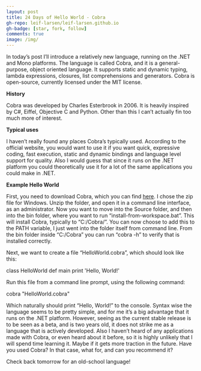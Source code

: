 ```yaml
---
layout: post
title: 24 Days of Hello World - Cobra
gh-repo: leif-larsen/leif-larsen.github.io
gh-badge: [star, fork, follow]
comments: true
image: /img/
---
```

    
    
In today’s post I’ll introduce a relatively new language, running on the .NET and Mono platforms. The language is called Cobra, and it is a general-purpose, object oriented language. It supports static and dynamic typing, lambda expressions, closures, list comprehensions and generators. Cobra is open-source, currently licensed under the MIT license.

**History**

Cobra was developed by Charles Esterbrook in 2006. It is heavily inspired by C#, Eiffel, Objective C and Python. Other than this I can’t actually fin too much more of interest.

**Typical uses**

I haven’t really found any places Cobra’s typically used. According to the official website, you would want to use it if you want quick, expressive coding, fast execution, static and dynamic bindings and language level support for quality. Also I would guess that since it runs on the .NET platform you could theoretically use it for a lot of the same applications you could make in .NET.

**Example Hello World**

First, you need to download Cobra, which you can find [here](http://cobra-language.com/downloads/). I chose the zip file for Windows. Unzip the folder, and open it in a command line interface, as an administrator. Now you want to move into the Source folder, and then into the bin folder, where you want to run “install-from-workspace.bat”. This will install Cobra, typically to “C:/Cobra/”. You can now choose to add this to the PATH variable, I just went into the folder itself from command line. From the bin folder inside “C:/Cobra” you can run “cobra -h” to verify that is installed correctly.

Next, we want to create a file “HelloWorld.cobra”, which should look like this:

 class HelloWorld def main print 'Hello, World!'

Run this file from a command line prompt, using the following command:

 cobra "HelloWorld.cobra"

Which naturally should print “Hello, World!” to the console. Syntax wise the language seems to be pretty simple, and for me it’s a big advantage that it runs on the .NET platform. However, seeing as the current stable release is to be seen as a beta, and is two years old, it does not strike me as a language that is actively developed. Also I haven’t heard of any applications made with Cobra, or even heard about it before, so it is highly unlikely that I will spend time learning it. Maybe if it gets more traction in the future. Have you used Cobra? In that case, what for, and can you recommend it?

Check back tomorrow for an old-school language!


